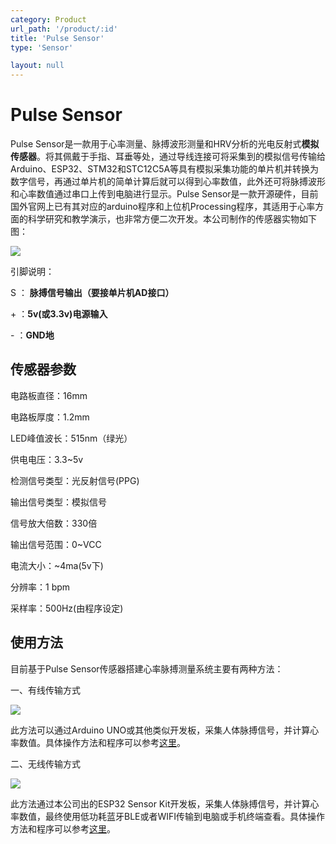 ```yaml
---
category: Product
url_path: '/product/:id'
title: 'Pulse Sensor'
type: 'Sensor'

layout: null
---
```


# Pulse Sensor

Pulse Sensor是一款用于心率测量、脉搏波形测量和HRV分析的光电反射式**模拟传感器**。将其佩戴于手指、耳垂等处，通过导线连接可将采集到的模拟信号传输给Arduino、ESP32、STM32和STC12C5A等具有模拟采集功能的单片机并转换为数字信号，再通过单片机的简单计算后就可以得到心率数值，此外还可将脉搏波形和心率数值通过串口上传到电脑进行显示。Pulse Sensor是一款开源硬件，目前国外官网上已有其对应的arduino程序和上位机Processing程序，其适用于心率方面的科学研究和教学演示，也非常方便二次开发。本公司制作的传感器实物如下图：

![](https://addison-cq.github.io/webPages/images/image-20221026214424539.png)

引脚说明：

S ： **脉搏信号输出（要接单片机AD接口）**

\+ ：**5v(或3.3v)电源输入**

\- ：**GND地**

## 传感器参数

电路板直径：16mm

电路板厚度：1.2mm

LED峰值波长：515nm（绿光）

供电电压：3.3~5v 

检测信号类型：光反射信号(PPG)

输出信号类型：模拟信号

信号放大倍数：330倍

输出信号范围：0~VCC

电流大小：~4ma(5v下)

分辨率：1 bpm

采样率：500Hz(由程序设定)

## 使用方法

目前基于Pulse Sensor传感器搭建心率脉搏测量系统主要有两种方法：

一、有线传输方式

![](https://addison-cq.github.io/webPages/images/pulsesensor_arduino.JPG)

此方法可以通过Arduino UNO或其他类似开发板，采集人体脉搏信号，并计算心率数值。具体操作方法和程序可以参考[这里](https://github.com/WorldFamousElectronics/PulseSensor_Amped_Arduino)。

二、无线传输方式

![](https://addison-cq.github.io/webPages/images/pulsesensor_esp32.JPG)

此方法通过本公司出的ESP32 Sensor Kit开发板，采集人体脉搏信号，并计算心率数值，最终使用低功耗蓝牙BLE或者WIFI传输到电脑或手机终端查看。具体操作方法和程序可以参考[这里](https://addison-cq.github.io/webPages/Board/ESP32SensorKit/)。
